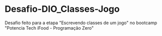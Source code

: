 # Desafio-DIO_Classes-Jogo
Desafio feito para a etapa "Escrevendo classes de um jogo" no bootcamp "Potencia Tech iFood - Programação Zero"
